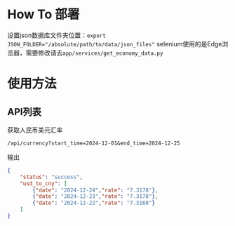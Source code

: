 # How To 部署

设置json数据库文件夹位置：```export JSON_FOLDER="/absolute/path/to/data/json_files"```
selenium使用的是Edge浏览器，需要修改请去```app/services/get_economy_data.py```

# 使用方法

## API列表

获取人民币美元汇率

```
/api/currency?start_time=2024-12-01&end_time=2024-12-25
```

输出

```json
{
    "status": "success",
    "usd_to_cny": [
        {"date": "2024-12-24","rate": "7.3178"},
        {"date": "2024-12-23","rate": "7.3178"},
        {"date": "2024-12-22","rate": "7.3168"}
    ]
}
```